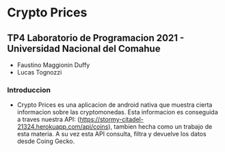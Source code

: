 # Crypto Prices
## TP4 Laboratorio de Programacion 2021 - Universidad Nacional del Comahue

* Faustino Maggionin Duffy
* Lucas Tognozzi

### Introduccion

* Crypto Prices es una aplicacion de android nativa que muestra cierta informacion sobre
  las cryptomonedas. Esta informacion es conseguida a traves nuestra API:
  (https://stormy-citadel-21324.herokuapp.com/api/coins), tambien hecha como un trabajo de esta materia.
  A su vez esta API consulta, filtra y devuelve los datos desde Coing Gecko.